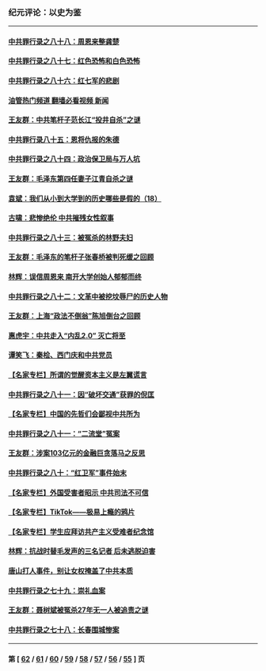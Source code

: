 ### 纪元评论：以史为鉴
---
#### [中共罪行录之八十八：周恩来整龚楚](../../pages/nsc1028/n13800972.md?08130330) 
#### [中共罪行录之八十七：红色恐怖和白色恐怖](../../pages/nsc1028/n13800183.md?08130330) 
#### [中共罪行录之八十六：红七军的悲剧](../../pages/nsc1028/n13799361.md?08130330) 
#### [油管热门频道 翻墙必看视频 新闻](ok?08130330)
#### [王友群：中共笔杆子范长江“投井自杀”之谜](../../pages/nsc1028/n13796693.md?08130330) 
#### [中共罪行录八十五：恩将仇报的朱德](../../pages/nsc1028/n13798051.md?08130330) 
#### [中共罪行录之八十四：政治保卫局与万人坑](../../pages/nsc1028/n13795320.md?08130330) 
#### [王友群：毛泽东第四任妻子江青自杀之谜](../../pages/nsc1028/n13791949.md?08130330) 
#### [袁斌：我们从小到大学到的历史哪些是假的（18）](../../pages/nsc1028/n13792132.md?08130330) 
#### [古啸：悲惨绝伦 中共摧残女性叙事](../../pages/nsc1028/n13791297.md?08130330) 
#### [中共罪行录之八十三：被冤杀的林野夫妇](../../pages/nsc1028/n13789020.md?08130330) 
#### [王友群：毛泽东的笔杆子张春桥被判死缓之回顾](../../pages/nsc1028/n13787500.md?08130330) 
#### [林辉：误信周恩来 南开大学创始人郁郁而终](../../pages/nsc1028/n13786021.md?08130330) 
#### [中共罪行录之八十二：文革中被挖坟辱尸的历史人物](../../pages/nsc1028/n13785139.md?08130330) 
#### [王友群：上海“政法不倒翁”陈旭倒台之回顾](../../pages/nsc1028/n13778787.md?08130330) 
#### [惠虎宇：中共走入“内乱2.0” 灭亡将至](../../pages/nsc1028/n13778194.md?08130330) 
#### [谭笑飞：秦桧、西门庆和中共党员](../../pages/nsc1028/n13778191.md?08130330) 
#### [【名家专栏】所谓的觉醒资本主义是左翼谎言](../../pages/nsc1028/n13777457.md?08130330) 
#### [中共罪行录之八十一：因“破坏交通”获罪的倪匡](../../pages/nsc1028/n13777594.md?08130330) 
#### [【名家专栏】中国的先哲们会鄙视中共所为](../../pages/nsc1028/n13772913.md?08130330) 
#### [中共罪行录之八十一：“二流堂”冤案](../../pages/nsc1028/n13772788.md?08130330) 
#### [王友群：涉案103亿元的金融巨贪落马之反思](../../pages/nsc1028/n13772297.md?08130330) 
#### [中共罪行录之八十：“红卫军”事件始末](../../pages/nsc1028/n13769101.md?08130330) 
#### [【名家专栏】外国受害者昭示 中共司法不可信](../../pages/nsc1028/n13767326.md?08130330) 
#### [【名家专栏】TikTok——极易上瘾的鸦片](../../pages/nsc1028/n13766769.md?08130330) 
#### [【名家专栏】学生应拜访共产主义受难者纪念馆](../../pages/nsc1028/n13762812.md?08130330) 
#### [林辉：抗战时替毛发声的三名记者 后未逃脱迫害](../../pages/nsc1028/n13761727.md?08130330) 
#### [唐山打人事件，别让女权掩盖了中共本质](../../pages/nsc1028/n13757588.md?08130330) 
#### [中共罪行录之七十九：崇礼血案](../../pages/nsc1028/n13757521.md?08130330) 
#### [王友群：聂树斌被冤杀27年无一人被追责之谜](../../pages/nsc1028/n13757410.md?08130330) 
#### [中共罪行录之七十八：长春围城惨案](../../pages/nsc1028/n13753340.md?08130330) 

---
#### 第 [ [62](./62.md?08130330) / [61](./61.md?08130330) / [60](./60.md?08130330) / [59](./59.md?08130330) / [58](./58.md?08130330) / [57](./57.md?08130330) / [56](./56.md?08130330) / [55](./55.md?08130330) ] 页
